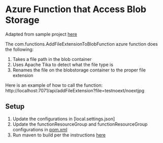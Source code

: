 # Azure Function that Access Blob Storage

Adapted from sample project [here](https://github.com/Azure-Samples/azure-functions-samples-java)

The com.functions.AddFileExtensionToBlobFunction azure function does the following:
1. Takes a file path in the blob container
2. Uses Apache Tika to detect what the file type is
3. Renames the file on the blobstorage container to the proper file extension

Here is an example of how to call the function:
http://localhost:7071/api/addFileExtension?file=testnoext/noextjpg

## Setup
1. Update the configurations in [local.settings.json]
2. Update the functionResourceGroup and functionResourceGroup configurations in [pom.xml](https://github.com/andrewmkhoury/azure-function-blob-storage/blob/e278fc29e726816262ed32f79c0df47a727ac96e/pom.xml#L20)
3. Run maven to build per the instructions [here](https://github.com/Azure-Samples/azure-functions-samples-java)
